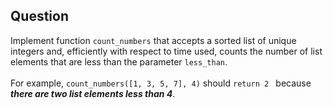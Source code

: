 ## Question
Implement function `count_numbers` that accepts a sorted list of unique integers and, 
efficiently with respect to time used, counts the number of list elements 
that are less than the parameter `less_than`. <br /> <br />
For example, `count_numbers([1, 3, 5, 7], 4)` should `return 2 `
because _**there are two list elements less than 4**_.